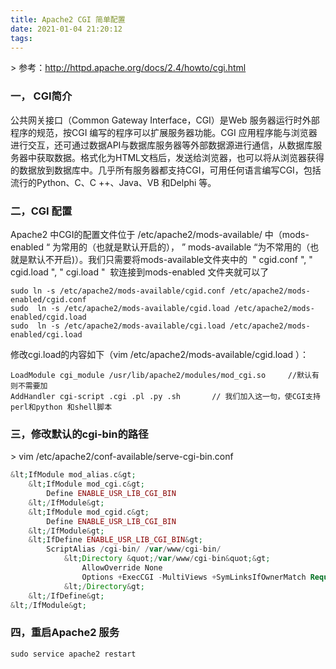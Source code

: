 ```yaml
---
title: Apache2 CGI 简单配置
date: 2021-01-04 21:20:12
tags:
---
```


&gt; 参考：http://httpd.apache.org/docs/2.4/howto/cgi.html

### 一， CGI简介

公共网关接口（Common Gateway Interface，CGI）是Web 服务器运行时外部程序的规范，按CGI 编写的程序可以扩展服务器功能。CGI 应用程序能与浏览器进行交互，还可通过数据API与数据库服务器等外部数据源进行通信，从数据库服务器中获取数据。格式化为HTML文档后，发送给浏览器，也可以将从浏览器获得的数据放到数据库中。几乎所有服务器都支持CGI，可用任何语言编写CGI，包括流行的Python、C、C ++、Java、VB 和Delphi 等。

### 二，CGI 配置

Apache2 中CGI的配置文件位于 /etc/apache2/mods-available/ 中（mods-enabled “ 为常用的（也就是默认开启的）， ” mods-available “为不常用的（也就是默认不开启)）。我们只需要将mods-available文件夹中的  &quot; cgid.conf &quot;, &quot; cgid.load &quot;, &quot; cgi.load &quot;  软连接到mods-enabled 文件夹就可以了

    sudo ln -s /etc/apache2/mods-available/cgid.conf /etc/apache2/mods-enabled/cgid.conf
    sudo  ln -s /etc/apache2/mods-available/cgid.load /etc/apache2/mods-enabled/cgid.load
    sudo  ln -s /etc/apache2/mods-available/cgi.load /etc/apache2/mods-enabled/cgi.load

修改cgi.load的内容如下（vim /etc/apache2/mods-available/cgid.load ）：

```shell
LoadModule cgi_module /usr/lib/apache2/modules/mod_cgi.so     //默认有则不需要加
AddHandler cgi-script .cgi .pl .py .sh       // 我们加入这一句，使CGI支持 perl和python 和shell脚本
```

### 三，修改默认的cgi-bin的路径
&gt; vim /etc/apache2/conf-available/serve-cgi-bin.conf

```php
&lt;IfModule mod_alias.c&gt;
    &lt;IfModule mod_cgi.c&gt;
        Define ENABLE_USR_LIB_CGI_BIN
    &lt;/IfModule&gt;
    &lt;IfModule mod_cgid.c&gt;
        Define ENABLE_USR_LIB_CGI_BIN
    &lt;/IfModule&gt;
    &lt;IfDefine ENABLE_USR_LIB_CGI_BIN&gt;
        ScriptAlias /cgi-bin/ /var/www/cgi-bin/
            &lt;Directory &quot;/var/www/cgi-bin&quot;&gt;
                AllowOverride None
                Options +ExecCGI -MultiViews +SymLinksIfOwnerMatch Require all granted
            &lt;/Directory&gt;
    &lt;/IfDefine&gt;
&lt;/IfModule&gt;
```
### 四，重启Apache2 服务
```shell
sudo service apache2 restart
```
